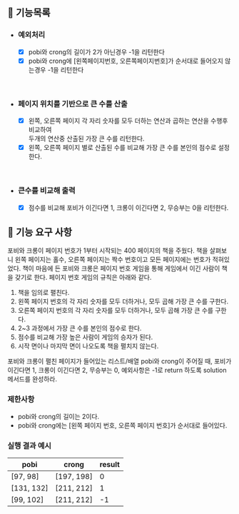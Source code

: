 ## 📌 기능목록
- ### 예외처리
  - [x] pobi와 crong의 길이가 2가 아닌경우 -1을 리턴한다
  - [x] pobi와 crong에 [왼쪽페이지번호, 오른쪽페이지번호]가 순서대로 들어오지 않는경우 -1을 리턴한다

<br/>

- ### 페이지 위치를 기반으로 큰 수를 산출
  - [x] 왼쪽, 오른쪽 페이지 각 자리 숫자를 모두 더하는 연산과 곱하는 연산을 수행후 비교하여 <br> 두개의 연산중 산출된 가장 큰 수를 리턴한다.
  - [x] 왼쪽, 오른쪽 페이지 별로 산출된 수를 비교해 가장 큰 수를 본인의 점수로 설정한다.

<br/>

- ### 큰수를 비교해 출력
  - [x] 점수를 비교해 포비가 이긴다면 1, 크롱이 이긴다면 2, 무승부는 0을 리턴한다.



## 🚀 기능 요구 사항

포비와 크롱이 페이지 번호가 1부터 시작되는 400 페이지의 책을 주웠다. 책을 살펴보니 왼쪽 페이지는 홀수, 오른쪽 페이지는 짝수 번호이고 모든 페이지에는 번호가 적혀있었다. 책이 마음에 든 포비와 크롱은 페이지 번호 게임을 통해 게임에서 이긴 사람이 책을 갖기로 한다. 페이지 번호 게임의 규칙은 아래와 같다.

1. 책을 임의로 펼친다.
2. 왼쪽 페이지 번호의 각 자리 숫자를 모두 더하거나, 모두 곱해 가장 큰 수를 구한다.
3. 오른쪽 페이지 번호의 각 자리 숫자를 모두 더하거나, 모두 곱해 가장 큰 수를 구한다.
4. 2~3 과정에서 가장 큰 수를 본인의 점수로 한다.
5. 점수를 비교해 가장 높은 사람이 게임의 승자가 된다.
6. 시작 면이나 마지막 면이 나오도록 책을 펼치지 않는다.

포비와 크롱이 펼친 페이지가 들어있는 리스트/배열 pobi와 crong이 주어질 때, 포비가 이긴다면 1, 크롱이 이긴다면 2, 무승부는 0, 예외사항은 -1로 return 하도록 solution 메서드를 완성하라.



### 제한사항

- pobi와 crong의 길이는 2이다.
- pobi와 crong에는 [왼쪽 페이지 번호, 오른쪽 페이지 번호]가 순서대로 들어있다.

### 실행 결과 예시

| pobi | crong | result |
| --- | --- | --- |
| [97, 98] | [197, 198] | 0 |
| [131, 132] | [211, 212] | 1 |
| [99, 102] | [211, 212] | -1 |
